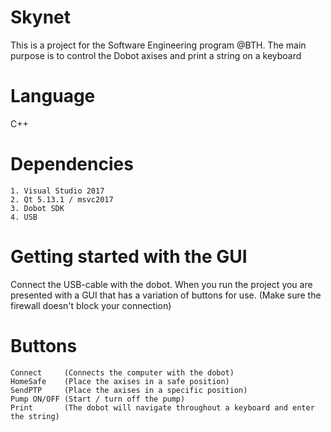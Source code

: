 # Skynet

This is a project for the Software Engineering program @BTH.
The main purpose is to control the Dobot axises and print a string on a keyboard

# Language
C++

# Dependencies

```
1. Visual Studio 2017
2. Qt 5.13.1 / msvc2017
3. Dobot SDK
4. USB
```

# Getting started with the GUI

Connect the USB-cable with the dobot.
When you run the project you are presented with a GUI that has a variation of buttons for use. 
(Make sure the firewall doesn't block your connection)

# Buttons

```
Connect     (Connects the computer with the dobot)
HomeSafe    (Place the axises in a safe position)
SendPTP     (Place the axises in a specific position)
Pump ON/OFF (Start / turn off the pump)
Print       (The dobot will navigate throughout a keyboard and enter the string)
```
